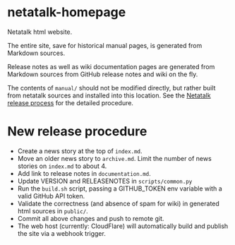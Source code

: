# netatalk-homepage

Netatalk html website.

The entire site, save for historical manual pages, is generated from Markdown sources.

Release notes as well as wiki documentation pages are generated from Markdown sources from GitHub release notes and wiki on the fly.

The contents of `manual/` should not be modified directly, but rather built from netatalk sources and installed into this location.
See the [Netatalk release process](https://github.com/Netatalk/netatalk/wiki/Release-Process) for the detailed procedure.

# New release procedure
- Create a news story at the top of `index.md`.
- Move an older news story to `archive.md`. Limit the number of news stories on `index.md` to about 4.
- Add link to release notes in `documentation.md`.
- Update VERSION and RELEASENOTES in `scripts/common.py`
- Run the `build.sh` script, passing a GITHUB_TOKEN env variable with a valid GitHub API token.
- Validate the correctness (and absence of spam for wiki) in generated html sources in `public/`.
- Commit all above changes and push to remote git.
- The web host (currently: CloudFlare) will automatically build and publish the site via a webhook trigger.
